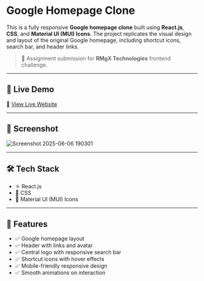 #  Google Homepage Clone

This is a fully responsive **Google homepage clone** built using **React.js**, **CSS**, and **Material UI (MUI) Icons**. The project replicates the visual design and layout of the original Google homepage, including shortcut icons, search bar, and header links.

> 📌 Assignment submission for **RMgX Technologies** frontend challenge.

---

## 🚀 Live Demo

🔗 [View Live Website](https://Santu-kumar364.github.io/google-homepage-clone)

---

## 📸 Screenshot
 ![Screenshot 2025-06-06 190301](https://github.com/user-attachments/assets/2aaa2003-3563-49f9-804a-85ff086dfa49)


---

## 🛠️ Tech Stack

- ⚛️ React.js
- 🎨 CSS
- 💎 Material UI (MUI) Icons

---

## 📁 Features

- ✅ Google homepage layout
- ✅ Header with links and avatar
- ✅ Central logo with responsive search bar
- ✅ Shortcut icons with hover effects
- ✅ Mobile-friendly responsive design
- ✅ Smooth animations on interaction

 

